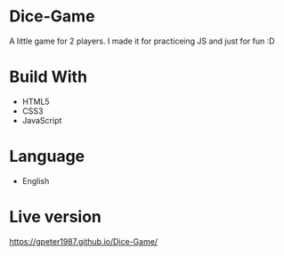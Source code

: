 # Dice-Game
 A little game for 2 players.
 I made it for practiceing JS and just for fun :D

# Build With

  - HTML5
  - CSS3
  - JavaScript
 
# Language
 - English
  
# Live version
https://gpeter1987.github.io/Dice-Game/
